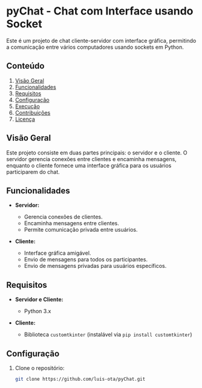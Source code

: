 # pyChat - Chat com Interface usando Socket

Este é um projeto de chat cliente-servidor com interface gráfica, permitindo a comunicação entre vários computadores usando sockets em Python.

## Conteúdo

1. [Visão Geral](#visão-geral)
2. [Funcionalidades](#funcionalidades)
3. [Requisitos](#requisitos)
4. [Configuração](#configuração)
5. [Execução](#execução)
6. [Contribuições](#contribuições)
7. [Licença](#licença)

## Visão Geral

Este projeto consiste em duas partes principais: o servidor e o cliente. O servidor gerencia conexões entre clientes e encaminha mensagens, enquanto o cliente fornece uma interface gráfica para os usuários participarem do chat.

## Funcionalidades

- **Servidor:**
  - Gerencia conexões de clientes.
  - Encaminha mensagens entre clientes.
  - Permite comunicação privada entre usuários.

- **Cliente:**
  - Interface gráfica amigável.
  - Envio de mensagens para todos os participantes.
  - Envio de mensagens privadas para usuários específicos.

## Requisitos

- **Servidor e Cliente:**
  - Python 3.x

- **Cliente:**
  - Biblioteca `customtkinter` (instalável via `pip install customtkinter`)

## Configuração

1. Clone o repositório:

   ```bash
   git clone https://github.com/luis-ota/pyChat.git
